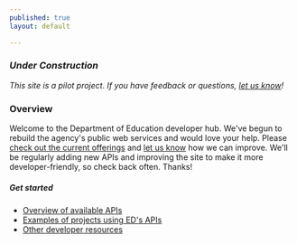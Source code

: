 ```yaml
---
published: true
layout: default

---
```


### _Under Construction_

_This site is a pilot project.  If you have feedback or questions, [let us know](https://github.com/18F/ED-Developer-Hub/issues)!_

### Overview

Welcome to the Department of Education developer hub.  We've begun to rebuild the agency's public web services and would love your help.  Please [check out the current offerings](https://pages.18f.gov/ED-Developer-Hub/basics.html) and [let us know](https://github.com/18F/ED-Developer-Hub/issues) how we can improve.  We'll be regularly adding new APIs and improving the site to make it more developer-friendly, so check back often.  Thanks!


##### Get started

* [Overview of available APIs](https://pages.18f.gov/ED-Developer-Hub/basics/)
* [Examples of projects using ED's APIs](https://pages.18f.gov/ED-Developer-Hub/gallery/)
* [Other developer resources](https://pages.18f.gov/ED-Developer-Hub/other-resources/)

